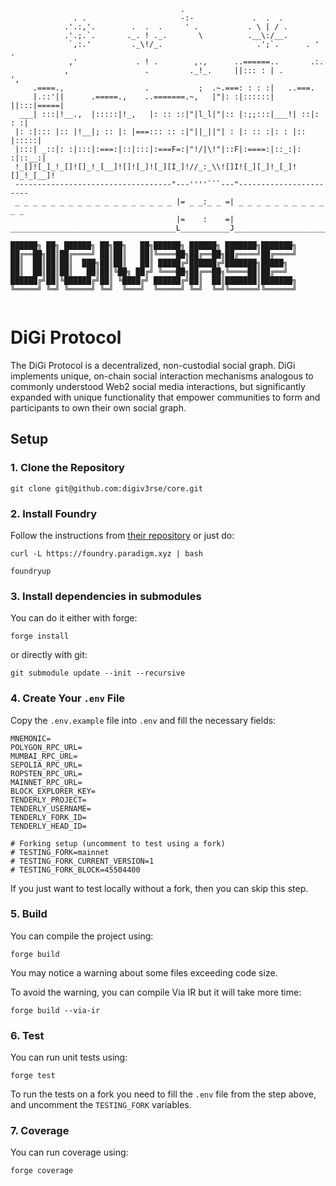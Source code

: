 ```
                                      .
              . .                     -:-             .  .  .
            .'.:,'.        .  .  .     ' .           . \ | / .
            .'.;.`.       ._. ! ._.       \          .__\:/__.
             `,:.'         ._\!/_.                     .';`.      . ' .
             ,'             . ! .        ,.,      ..======..       .:.
            ,                 .         ._!_.     ||::: : | .        ',
     .====.,                  .           ;  .~.===: : : :|   ..===.
     |.::'||      .=====.,    ..=======.~,   |"|: :|::::::|   ||:::|=====|
  ___| :::|!__.,  |:::::|!_,   |: :: ::|"|l_l|"|:: |:;;:::|___!| ::|: : :|
 |: :|::: |:: |!__|; :: |: |===::: :: :|"||_||"| : |: :: :|: : |:: |:::::|
 |:::| _::|: :|:::|:===:|::|:::|:===F=:|"!/|\!"|::F|:====:|::_:|: :|::__:|
 !_[]![_]_!_[]![]_!_[__]![]![_]![_][I_]!//_:_\\![]I![_][_]!_[_]![]_!_[__]!
 -----------------------------------"---''''```---"-----------------------
 _ _ _ _ _ _ _ _ _ _ _ _ _ _ _ _ _ _ |= _ _:_ _ =| _ _ _ _ _ _ _ _ _ _ _ _
                                     |=    :    =|                
_____________________________________L___________J________________________
                                                                                                         
██████╗ ██╗ ██████╗ ██╗██╗   ██╗██████╗ ██████╗ ███████╗███████╗
██╔══██╗██║██╔════╝ ██║██║   ██║╚════██╗██╔══██╗██╔════╝██╔════╝
██║  ██║██║██║  ███╗██║██║   ██║ █████╔╝██████╔╝███████╗█████╗  
██║  ██║██║██║   ██║██║╚██╗ ██╔╝ ╚═══██╗██╔══██╗╚════██║██╔══╝  
██████╔╝██║╚██████╔╝██║ ╚████╔╝ ██████╔╝██║  ██║███████║███████╗
╚═════╝ ╚═╝ ╚═════╝ ╚═╝  ╚═══╝  ╚═════╝ ╚═╝  ╚═╝╚══════╝╚══════╝


```

# DiGi Protocol

The DiGi Protocol is a decentralized, non-custodial social graph. DiGi implements unique, on-chain social interaction mechanisms analogous to commonly understood Web2 social media interactions, but significantly expanded with unique functionality that empower communities to form and participants to own their own social graph.

## Setup

### 1. Clone the Repository

```
git clone git@github.com:digiv3rse/core.git
```

### 2. Install Foundry

Follow the instructions from [their repository](https://book.getfoundry.sh/getting-started/installation) or just do:

```
curl -L https://foundry.paradigm.xyz | bash
```

```
foundryup
```

### 3. Install dependencies in submodules

You can do it either with forge:

```
forge install
```

or directly with git:

```
git submodule update --init --recursive
```

### 4. Create Your `.env` File

Copy the `.env.example` file into `.env` and fill the necessary fields:

```
MNEMONIC=
POLYGON_RPC_URL=
MUMBAI_RPC_URL=
SEPOLIA_RPC_URL=
ROPSTEN_RPC_URL=
MAINNET_RPC_URL=
BLOCK_EXPLORER_KEY=
TENDERLY_PROJECT=
TENDERLY_USERNAME=
TENDERLY_FORK_ID=
TENDERLY_HEAD_ID=

# Forking setup (uncomment to test using a fork)
# TESTING_FORK=mainnet
# TESTING_FORK_CURRENT_VERSION=1
# TESTING_FORK_BLOCK=45504400
```

If you just want to test locally without a fork, then you can skip this step.

### 5. Build

You can compile the project using:

```
forge build
```

You may notice a warning about some files exceeding code size.

To avoid the warning, you can compile Via IR but it will take more time:

```
forge build --via-ir
```

### 6. Test

You can run unit tests using:

```
forge test
```

To run the tests on a fork you need to fill the `.env` file from the step above, and uncomment the `TESTING_FORK` variables.

### 7. Coverage

You can run coverage using:

```
forge coverage
```
